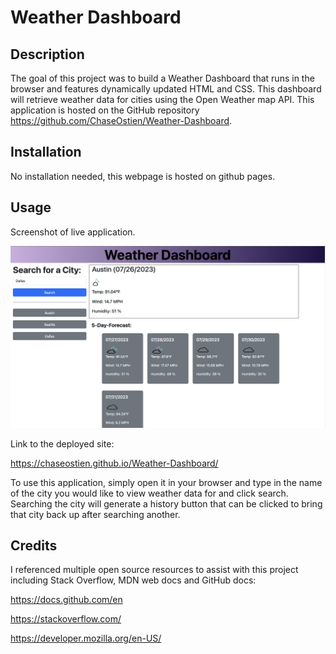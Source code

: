 # Weather Dashboard

## Description

The goal of this project was to build a Weather Dashboard that runs in the browser and features dynamically updated HTML and CSS. This dashboard will retrieve weather data for cities using the Open Weather map API. This application is hosted on the GitHub repository https://github.com/ChaseOstien/Weather-Dashboard.

## Installation

No installation needed, this webpage is hosted on github pages. 

## Usage

Screenshot of live application. 

![Screenshot of live webpage.](./assets/img/Screenshot%202023-07-26%20at%209.47.19%20PM.png)

Link to the deployed site:

https://chaseostien.github.io/Weather-Dashboard/

To use this application, simply open it in your browser and type in the name of the city you would like to view weather data for and click search. Searching the city will generate a history button that can be clicked to bring that city back up after searching another. 

## Credits

I referenced multiple open source resources to assist with this project including Stack Overflow, MDN web docs and GitHub docs:

https://docs.github.com/en

https://stackoverflow.com/

https://developer.mozilla.org/en-US/